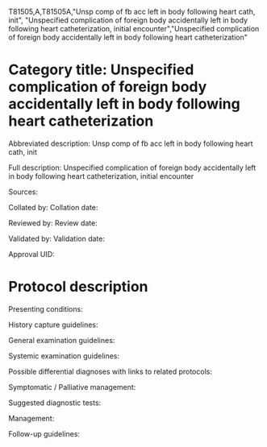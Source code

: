 T81505,A,T81505A,"Unsp comp of fb acc left in body following heart cath, init", "Unspecified complication of foreign body accidentally left in body following heart catheterization, initial encounter","Unspecified complication of foreign body accidentally left in body following heart catheterization"
# Category title: Unspecified complication of foreign body accidentally left in body following heart catheterization

Abbreviated description: Unsp comp of fb acc left in body following heart cath, init

Full description: Unspecified complication of foreign body accidentally left in body following heart catheterization, initial encounter

Sources:

Collated by:
Collation date:

Reviewed by:
Review date:

Validated by:
Validation date:

Approval UID:

# Protocol description

Presenting conditions:

History capture guidelines:

General examination guidelines:

Systemic examination guidelines:

Possible differential diagnoses with links to related protocols:

Symptomatic / Palliative management:

Suggested diagnostic tests:

Management:

Follow-up guidelines:

